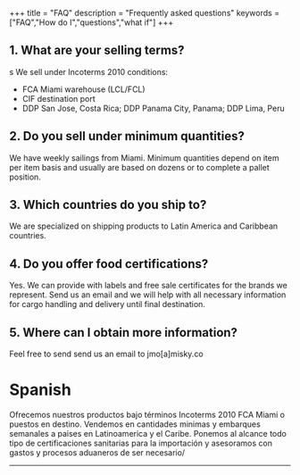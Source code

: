 +++
title = "FAQ"
description = "Frequently asked questions"
keywords = ["FAQ","How do I","questions","what if"]
+++


## 1. What are your selling terms?
s
We sell under Incoterms 2010 conditions:

* FCA Miami warehouse (LCL/FCL)
* CIF destination port
* DDP San Jose, Costa Rica; DDP Panama City, Panama; DDP Lima, Peru

## 2. Do you sell under minimum quantities?

We have weekly sailings from  Miami. Minimum quantities depend on item per item basis and usually are based on dozens or to complete a pallet position.

## 3. Which countries do you ship to?

We are specialized on shipping products to Latin America and Caribbean countries.

## 4. Do you offer food certifications?

Yes. We can provide with labels and free sale certificates for the brands we represent. Send us an email and we will help with all necessary information for cargo handling and delivery until final destination.

## 5. Where can I obtain more information?

Feel free to send send us an email to jmo[a]misky.co

# Spanish

Ofrecemos nuestros productos bajo términos Incoterms 2010 FCA Miami o puestos en destino. Vendemos en cantidades minimas y embarques semanales a paises en Latinoamerica y el Caribe. Ponemos al alcance todo tipo de certificaciones sanitarias para la importación y asesoramos con gastos y procesos aduaneros de ser necesario/

___
